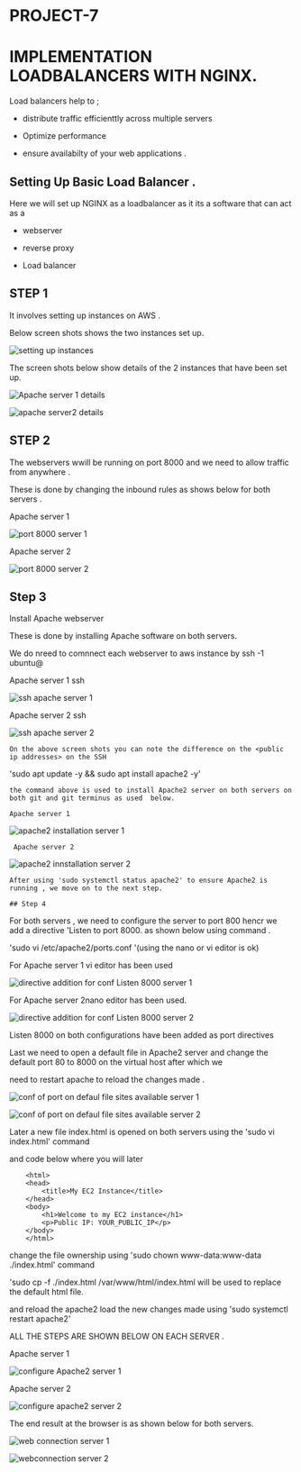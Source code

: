 # PROJECT-7

# IMPLEMENTATION  LOADBALANCERS WITH NGINX.

 Load balancers  help to ;

-  distribute  traffic efficienttly  across multiple servers 

- Optimize performance 

-  ensure availabilty of your web applications .

##  Setting Up Basic Load Balancer .

 Here we will set up NGINX as a loadbalancer as it its a software that can act as a 

- webserver 

-  reverse proxy

-  Load balancer 

## STEP 1 

 It involves setting up instances on AWS .

 Below screen shots shows the two instances set up.

![setting up instances](https://github.com/NANA-2016/PROJECT-7/assets/141503408/bc585e5f-e2f5-4cc8-a6b3-fd847e541a39)

 The screen shots below show details of the 2 instances that have been set up.

 ![Apache server 1 details](https://github.com/NANA-2016/PROJECT-7/assets/141503408/e4174392-c436-47af-a912-67c5ce4958d5)

![apache server2 details](https://github.com/NANA-2016/PROJECT-7/assets/141503408/c068e904-8bc9-4641-bfd5-2ef588233ad2)

## STEP 2

 The webservers wwill be running on port 8000 and we need to allow traffic from anywhere .

These is done by changing the inbound rules as shows below for both servers .

Apache server 1

![port 8000  server 1](https://github.com/NANA-2016/PROJECT-7/assets/141503408/aaff9b32-04f1-4a3a-9d9d-2c951a668915)

Apache server 2

![port 8000 server 2](https://github.com/NANA-2016/PROJECT-7/assets/141503408/2061fb9b-7f43-4f45-bbfc-3ea869e3f3d8)

 ## Step 3

 Install Apache webserver 

  These is done by installing Apache software on both servers.

   We do  nreed to comnnect each webserver to aws instance by ssh -1 <PEM KEY> ubuntu@<public ip adress of the instance >

   Apache server 1 ssh
    
![ssh apache server 1](https://github.com/NANA-2016/PROJECT-7/assets/141503408/75cb45fc-1fc5-4d4c-ab66-5a96c613ee89)
 
   Apache server 2 ssh

   ![ssh apache server 2](https://github.com/NANA-2016/PROJECT-7/assets/141503408/bf563794-21af-4360-8219-8da18a57c4b7)

    On the above screen shots you can note the difference on the <public ip addresses> on the SSH

   'sudo apt update -y &&  sudo apt install apache2 -y'

    the command above is used to install Apache2 server on both servers on both git and git terminus as used  below. 

    Apache server 1  

   ![apache2 installation server 1](https://github.com/NANA-2016/PROJECT-7/assets/141503408/9dc74337-4c54-4c5e-9be4-10b298fef583)


   
     Apache server 2

   ![apache2 innstallation server 2](https://github.com/NANA-2016/PROJECT-7/assets/141503408/c40029f8-1def-41ad-ae16-a0a82d619300)

    After using 'sudo systemctl status apache2' to ensure Apache2 is running , we move on to the next step.

    ## Step 4
    
For both servers , we need to configure the server to port 800 hencr we add  a directive 'Listen to port 8000. as shown below using command .

 'sudo vi /etc/apache2/ports.conf '(using the nano or vi editor is ok)

 For Apache server 1 vi editor has been used
 
 ![directive addition for conf Listen 8000 server 1](https://github.com/NANA-2016/PROJECT-7/assets/141503408/b06269b2-e058-4dc1-8de1-8acc1b463713)

 For Apache server 2nano editor has been used.
 
 ![directive addition for conf Listen 8000 server 2](https://github.com/NANA-2016/PROJECT-7/assets/141503408/f407fe1a-af8d-42cd-8c1f-c4f5c1d1f8da)

  Listen 8000 on both configurations have been added as port directives 
  

   Last we need to open a default file in Apache2 server and change the default port 80 to 8000 on the virtual host after which we
   
   need to restart apache to reload the changes made .

 ![conf of port on defaul file sites available server 1](https://github.com/NANA-2016/PROJECT-7/assets/141503408/e50abcd6-b90d-4ca9-b5d6-3d9ea41b8a74)

 ![conf of port on defaul file sites available server 2](https://github.com/NANA-2016/PROJECT-7/assets/141503408/98f023d2-2376-4011-bca0-1ff0a0ed785c)

  Later a new file index.html is opened on both servers using the 'sudo vi index.html'  command 
  
  and code below where you will later       
  
  <!DOCTYPE html>
        <html>
        <head>
            <title>My EC2 Instance</title>
        </head>
        <body>
            <h1>Welcome to my EC2 instance</h1>
            <p>Public IP: YOUR_PUBLIC_IP</p>
        </body>
        </html>


  
  
  change the file ownership using 'sudo chown www-data:www-data ./index.html' command 
  
  'sudo cp -f ./index.html /var/www/html/index.html will be used to replace the default html file.
  
 and reload the apache2 load the new changes made  using 'sudo systemctl restart apache2'

  ALL THE STEPS ARE SHOWN BELOW ON EACH SERVER .

   Apache server 1

   ![configure Apache2 server  1](https://github.com/NANA-2016/PROJECT-7/assets/141503408/82561996-e633-4575-a63f-9bbd1913f8e2)

   Apache server 2

   ![configure apache2 server 2](https://github.com/NANA-2016/PROJECT-7/assets/141503408/bcd8facc-ad6f-45f9-8e23-a8f6762e01cc)

   The end result at the browser is as shown below  for both servers.

  ![web connection server 1](https://github.com/NANA-2016/PROJECT-7/assets/141503408/b0b2e1fb-2e70-472c-bda7-5dc862ac8a04)

  ![webconnection server 2](https://github.com/NANA-2016/PROJECT-7/assets/141503408/96c75b1a-73ae-46dc-9833-a99489a2fef6)


  

 


    



   


 

    
   



   


 
 


 

    

   


     

     

 

    


   

   









 


